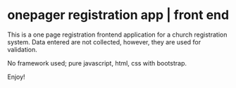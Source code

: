 # onepager registration app | front end
This is a one page registration frontend application for a church registration system. 
Data entered are not collected, however, they are used for validation.

No framework used; pure javascript, html, css with bootstrap.

Enjoy!

